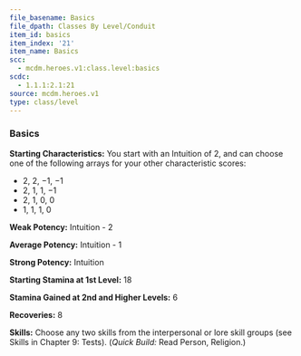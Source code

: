 ```yaml
---
file_basename: Basics
file_dpath: Classes By Level/Conduit
item_id: basics
item_index: '21'
item_name: Basics
scc:
  - mcdm.heroes.v1:class.level:basics
scdc:
  - 1.1.1:2.1:21
source: mcdm.heroes.v1
type: class/level
---
```


### Basics

**Starting Characteristics:** You start with an Intuition of 2, and can choose one of the following arrays for your other characteristic scores:

- 2, 2, −1, −1
- 2, 1, 1, −1
- 2, 1, 0, 0
- 1, 1, 1, 0

**Weak Potency:** Intuition - 2

**Average Potency:** Intuition - 1

**Strong Potency:** Intuition

**Starting Stamina at 1st Level:** 18

**Stamina Gained at 2nd and Higher Levels:** 6

**Recoveries:** 8

**Skills:** Choose any two skills from the interpersonal or lore skill groups (see Skills in Chapter 9: Tests). (*Quick Build:* Read Person, Religion.)
